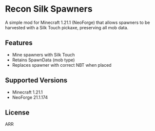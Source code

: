 # Recon Silk Spawners

A simple mod for Minecraft 1.21.1 (NeoForge) that allows spawners to be harvested with a Silk Touch pickaxe, preserving all mob data.

## Features
- Mine spawners with Silk Touch
- Retains SpawnData (mob type)
- Replaces spawner with correct NBT when placed

## Supported Versions
- Minecraft 1.21.1
- NeoForge 21.1.174

## License
ARR
